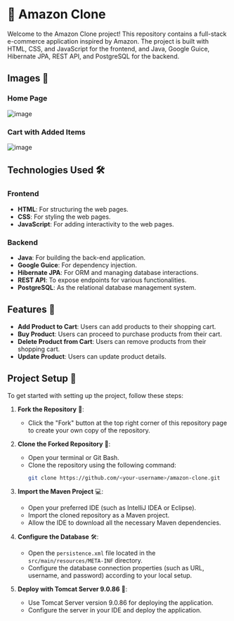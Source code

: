# 🛒 Amazon Clone

Welcome to the Amazon Clone project! This repository contains a full-stack e-commerce application inspired by Amazon. The project is built with HTML, CSS, and JavaScript for the frontend, and Java, Google Guice, Hibernate JPA, REST API, and PostgreSQL for the backend.

## Images 📸

### Home Page
![image](https://github.com/Hardik7269/amazon-clone-resteasy/assets/115152437/653b9ad1-86f0-49cf-9cd7-38d6e0c057a3)


### Cart with Added Items
![image](https://github.com/Hardik7269/amazon-clone-resteasy/assets/115152437/d1c38154-6386-4f5c-a6fb-df5e21a77bde)

## Technologies Used 🛠️

### Frontend
- **HTML**: For structuring the web pages.
- **CSS**: For styling the web pages.
- **JavaScript**: For adding interactivity to the web pages.

### Backend
- **Java**: For building the back-end application.
- **Google Guice**: For dependency injection.
- **Hibernate JPA**: For ORM and managing database interactions.
- **REST API**: To expose endpoints for various functionalities.
- **PostgreSQL**: As the relational database management system.

## Features 🌟

- **Add Product to Cart**: Users can add products to their shopping cart.
- **Buy Product**: Users can proceed to purchase products from their cart.
- **Delete Product from Cart**: Users can remove products from their shopping cart.
- **Update Product**: Users can update product details.

## Project Setup 🚀

To get started with setting up the project, follow these steps:

1. **Fork the Repository** 🍴:
   - Click the "Fork" button at the top right corner of this repository page to create your own copy of the repository.

2. **Clone the Forked Repository** 📂:
   - Open your terminal or Git Bash.
   - Clone the repository using the following command:
     ```bash
     git clone https://github.com/<your-username>/amazon-clone.git
     ```

3. **Import the Maven Project** 💻:
   - Open your preferred IDE (such as IntelliJ IDEA or Eclipse).
   - Import the cloned repository as a Maven project.
   - Allow the IDE to download all the necessary Maven dependencies.

4. **Configure the Database** 🛠️:
   - Open the `persistence.xml` file located in the `src/main/resources/META-INF` directory.
   - Configure the database connection properties (such as URL, username, and password) according to your local setup.

5. **Deploy with Tomcat Server 9.0.86** 🚀:
   - Use Tomcat Server version 9.0.86 for deploying the application.
   - Configure the server in your IDE and deploy the application.



